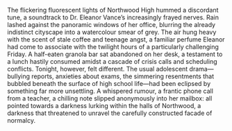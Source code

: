 The flickering fluorescent lights of Northwood High hummed a discordant tune, a soundtrack to Dr. Eleanor Vance’s increasingly frayed nerves.  Rain lashed against the panoramic windows of her office, blurring the already indistinct cityscape into a watercolour smear of grey.  The air hung heavy with the scent of stale coffee and teenage angst, a familiar perfume Eleanor had come to associate with the twilight hours of a particularly challenging Friday.  A half-eaten granola bar sat abandoned on her desk, a testament to a lunch hastily consumed amidst a cascade of crisis calls and scheduling conflicts.  Tonight, however, felt different.  The usual adolescent drama—bullying reports, anxieties about exams, the simmering resentments that bubbled beneath the surface of high school life—had been eclipsed by something far more unsettling.  A whispered rumour, a frantic phone call from a teacher, a chilling note slipped anonymously into her mailbox: all pointed towards a darkness lurking within the halls of Northwood, a darkness that threatened to unravel the carefully constructed facade of normalcy.
